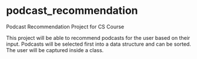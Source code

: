 # podcast_recommendation
Podcast Recommendation Project for CS Course

This project will be able to recommend podcasts for the user based on their input.
Podcasts will be selected first into a data structure and can be sorted. 
The user will be captured inside a class.
